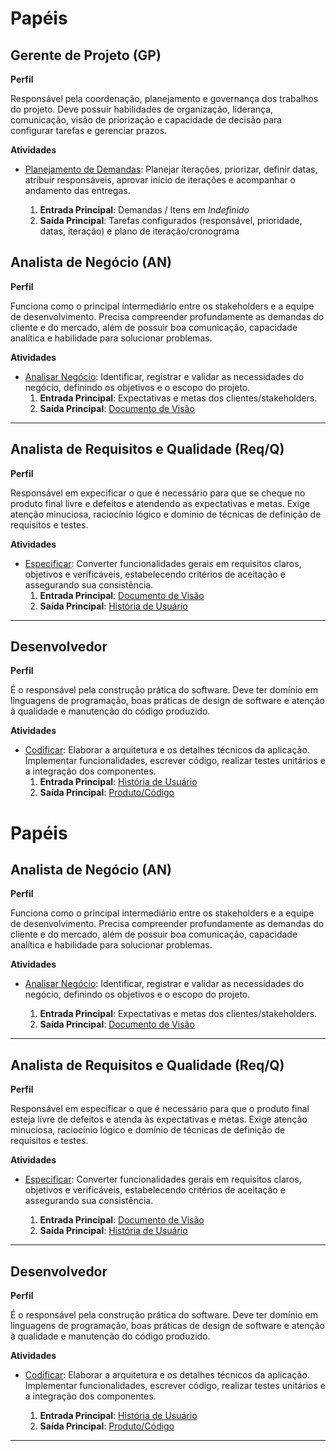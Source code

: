 # Papéis

## Gerente de Projeto (GP)

**Perfil**

Responsável pela coordenação, planejamento e governança dos trabalhos do projeto. Deve possuir habilidades de organização, liderança, comunicação, visão de priorização e capacidade de decisão para configurar tarefas e gerenciar prazos.

**Atividades**

* [Planejamento de Demandas](atividades.md#1-planejamento-de-demandas): Planejar iterações, priorizar, definir datas, atribuir responsáveis, aprovar início de iterações e acompanhar o andamento das entregas.

  1. **Entrada Principal**: Demandas / Itens em *Indefinido*
  2. **Saída Principal**: Tarefas configurados (responsável, prioridade, datas, iteração) e plano de iteração/cronograma

## Analista de Negócio (AN)  

**Perfil**  

Funciona como o principal intermediário entre os stakeholders e a equipe de desenvolvimento. Precisa compreender profundamente as demandas do cliente e do mercado, além de possuir boa comunicação, capacidade analítica e habilidade para solucionar problemas.  

**Atividades**  

* [Analisar Negócio](atividades.md#1-analisar-negócio): Identificar, registrar e validar as necessidades do negócio, definindo os objetivos e o escopo do projeto.  
    1. **Entrada Principal**: Expectativas e metas dos clientes/stakeholders.  
    2. **Saída Principal**: [Documento de Visão](artefatos.md#1-documento-de-visão)  

---

## Analista de Requisitos e Qualidade (Req/Q)  

**Perfil**  

Responsável em expecificar o que é necessário para que se cheque no produto final livre e defeitos e  atendendo as expectativas e metas. Exige atenção minuciosa, raciocínio lógico e domínio de técnicas de definição de requisitos e testes.  

**Atividades**  

* [Especificar](atividades.md#2-especificar): Converter funcionalidades gerais em requisitos claros, objetivos e verificáveis, estabelecendo critérios de aceitação e assegurando sua consistência.  
    1. **Entrada Principal**: [Documento de Visão](artefatos.md#1-documento-de-visão)  
    2. **Saída Principal**: [História de Usuário](artefatos.md#2-história-de-usuário)  

---

## Desenvolvedor  

**Perfil**  

É o responsável pela construção prática do software. Deve ter domínio em linguagens de programação, boas práticas de design de software e atenção à qualidade e manutenção do código produzido.  

**Atividades**  

* [Codificar](atividades.md#3-codificar): Elaborar a arquitetura e os detalhes técnicos da aplicação. Implementar funcionalidades, escrever código, realizar testes unitários e a integração dos componentes.  
    1. **Entrada Principal**: [História de Usuário](artefatos.md#2-história-de-usuário)  
    2. **Saída Principal**: [Produto/Código](artefatos.md#3-produto-software-executável)

# Papéis

## Analista de Negócio (AN)

**Perfil**

Funciona como o principal intermediário entre os stakeholders e a equipe de desenvolvimento. Precisa compreender profundamente as demandas do cliente e do mercado, além de possuir boa comunicação, capacidade analítica e habilidade para solucionar problemas.

**Atividades**

* [Analisar Negócio](atividades.md#1-analisar-negocio): Identificar, registrar e validar as necessidades do negócio, definindo os objetivos e o escopo do projeto.

  1. **Entrada Principal**: Expectativas e metas dos clientes/stakeholders.
  2. **Saída Principal**: [Documento de Visão](artefatos.md#1-documento-de-visão)

---

## Analista de Requisitos e Qualidade (Req/Q)

**Perfil**

Responsável em especificar o que é necessário para que o produto final esteja livre de defeitos e atenda às expectativas e metas. Exige atenção minuciosa, raciocínio lógico e domínio de técnicas de definição de requisitos e testes.

**Atividades**

* [Especificar](atividades.md#2-especificar): Converter funcionalidades gerais em requisitos claros, objetivos e verificáveis, estabelecendo critérios de aceitação e assegurando sua consistência.

  1. **Entrada Principal**: [Documento de Visão](artefatos.md#1-documento-de-visao)
  2. **Saída Principal**: [História de Usuário](artefatos.md#2-história-de-usuário)

---

## Desenvolvedor

**Perfil**

É o responsável pela construção prática do software. Deve ter domínio em linguagens de programação, boas práticas de design de software e atenção à qualidade e manutenção do código produzido.

**Atividades**

* [Codificar](atividades.md#3-codificar): Elaborar a arquitetura e os detalhes técnicos da aplicação. Implementar funcionalidades, escrever código, realizar testes unitários e a integração dos componentes.

  1. **Entrada Principal**: [História de Usuário](artefatos.md#2-história-de-usuário)
  2. **Saída Principal**: [Produto/Código](artefatos.md#3-produto-software-executável)

---
